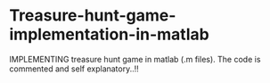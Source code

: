 # Treasure-hunt-game-implementation-in-matlab
 IMPLEMENTING treasure hunt game in matlab (.m files). The code is commented and self explanatory..!!
